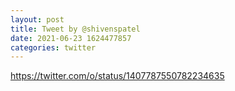 ```yaml
--- 
layout: post 
title: Tweet by @shivenspatel 
date: 2021-06-23 1624477857 
categories: twitter 
--- 
```

https://twitter.com/o/status/1407787550782234635